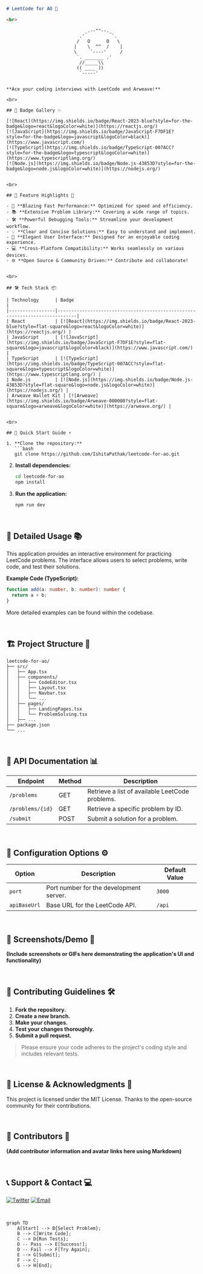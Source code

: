 ```markdown
# LeetCode for AO 🚀

<br>

```
                                 _.--""--._
                               .'          `.
                              /   O      O   \
                             |    \  ^^  /    |
                             \     `----'     /
                              `. _______ .'
                               //_____\\
                              (( ____ ))
                               `-----'
```

**Ace your coding interviews with LeetCode and Arweave!**

<br>

## 🎨 Badge Gallery ✨

[![React](https://img.shields.io/badge/React-2023-blue?style=for-the-badge&logo=react&logoColor=white)](https://reactjs.org/)
[![JavaScript](https://img.shields.io/badge/JavaScript-F7DF1E?style=for-the-badge&logo=javascript&logoColor=black)](https://www.javascript.com/)
[![TypeScript](https://img.shields.io/badge/TypeScript-007ACC?style=for-the-badge&logo=typescript&logoColor=white)](https://www.typescriptlang.org/)
[![Node.js](https://img.shields.io/badge/Node.js-43853D?style=for-the-badge&logo=node.js&logoColor=white)](https://nodejs.org/)


<br>

## 🌟 Feature Highlights 💫

- 🚀 **Blazing Fast Performance:** Optimized for speed and efficiency.
- 📚 **Extensive Problem Library:** Covering a wide range of topics.
- 🛠️ **Powerful Debugging Tools:** Streamline your development workflow.
- 💡 **Clear and Concise Solutions:** Easy to understand and implement.
- 🎨 **Elegant User Interface:** Designed for an enjoyable coding experience.
- 💻 **Cross-Platform Compatibility:** Works seamlessly on various devices.
- 🌐 **Open Source & Community Driven:** Contribute and collaborate!


<br>

## 🛠️ Tech Stack 📦

| Technology      | Badge                                                                     |
|-----------------|-----------------------------------------------------------------------------|
| React           | [![React](https://img.shields.io/badge/React-2023-blue?style=flat-square&logo=react&logoColor=white)](https://reactjs.org/) |
| JavaScript      | [![JavaScript](https://img.shields.io/badge/JavaScript-F7DF1E?style=flat-square&logo=javascript&logoColor=black)](https://www.javascript.com/) |
| TypeScript      | [![TypeScript](https://img.shields.io/badge/TypeScript-007ACC?style=flat-square&logo=typescript&logoColor=white)](https://www.typescriptlang.org/) |
| Node.js         | [![Node.js](https://img.shields.io/badge/Node.js-43853D?style=flat-square&logo=node.js&logoColor=white)](https://nodejs.org/) |
| Arweave Wallet Kit | [![Arweave](https://img.shields.io/badge/Arweave-000000?style=flat-square&logo=arweave&logoColor=white)](https://arweave.org/) |


<br>

## 🚀 Quick Start Guide ⚡

1. **Clone the repository:**
   ```bash
   git clone https://github.com/IshitaPathak/leetcode-for-ao.git
   ```

2. **Install dependencies:**
   ```bash
   cd leetcode-for-ao
   npm install
   ```

3. **Run the application:**
   ```bash
   npm run dev
   ```


<br>

## 📖 Detailed Usage 📚

This application provides an interactive environment for practicing LeetCode problems.  The interface allows users to select problems, write code, and test their solutions.

**Example Code (TypeScript):**

```typescript
function add(a: number, b: number): number {
  return a + b;
}
```

More detailed examples can be found within the codebase.

<br>

## 🏗️ Project Structure 📁

```
leetcode-for-ao/
├── src/
│   ├── App.tsx
│   ├── components/
│   │   ├── CodeEditor.tsx
│   │   ├── Layout.tsx
│   │   ├── Navbar.tsx
│   │   └── ...
│   ├── pages/
│   │   ├── LandingPages.tsx
│   │   └── ProblemSolving.tsx
│   ├── ...
├── package.json
└── ...
```


<br>

## 🎯 API Documentation 📊

| Endpoint          | Method | Description                                      |
|-------------------|--------|--------------------------------------------------|
| `/problems`       | GET     | Retrieve a list of available LeetCode problems. |
| `/problems/{id}` | GET     | Retrieve a specific problem by ID.              |
| `/submit`         | POST    | Submit a solution for a problem.                |


<br>

## 🔧 Configuration Options ⚙️

| Option          | Description                                   | Default Value |
|-----------------|-----------------------------------------------|----------------|
| `port`           | Port number for the development server.       | `3000`         |
| `apiBaseUrl`     | Base URL for the LeetCode API.               | `/api`          |


<br>

## 📸 Screenshots/Demo 📱

**(Include screenshots or GIFs here demonstrating the application's UI and functionality)**


<br>

## 🤝 Contributing Guidelines 🛠️

1. **Fork the repository.**
2. **Create a new branch.**
3. **Make your changes.**
4. **Test your changes thoroughly.**
5. **Submit a pull request.**

> Please ensure your code adheres to the project's coding style and includes relevant tests.


<br>

## 📜 License & Acknowledgments 🙏

This project is licensed under the MIT License.  Thanks to the open-source community for their contributions.


<br>

## 👥 Contributors 🌟

**(Add contributor information and avatar links here using Markdown)**


<br>

## 📞 Support & Contact 💻

[![Twitter](https://img.shields.io/twitter/follow/IshitaPathak?style=social)](https://twitter.com/IshitaPathak)
[![Email](https://img.shields.io/badge/Email-ishitapathak@email.com-blue)](mailto:ishitapathak@email.com)


<br>

```mermaid
graph TD
    A[Start] --> B{Select Problem};
    B --> C[Write Code];
    C --> D{Run Tests};
    D -- Pass --> E[Success!];
    D -- Fail --> F[Try Again];
    E --> G[Submit];
    F --> C;
    G --> H[End];
```
```

